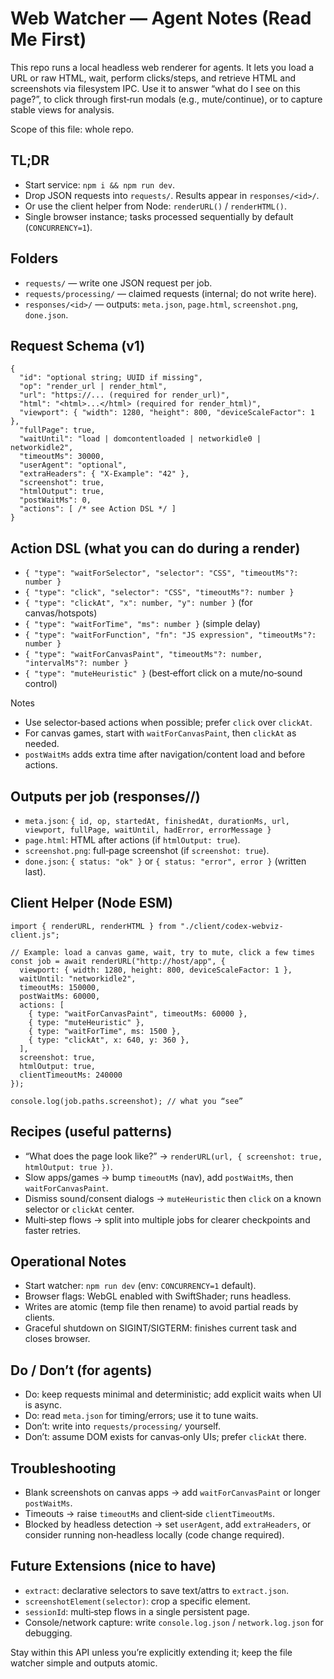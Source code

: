 # Web Watcher — Agent Notes (Read Me First)

This repo runs a local headless web renderer for agents. It lets you load a URL or raw HTML, wait, perform clicks/steps, and retrieve HTML and screenshots via filesystem IPC. Use it to answer “what do I see on this page?”, to click through first‑run modals (e.g., mute/continue), or to capture stable views for analysis.

Scope of this file: whole repo.

## TL;DR
- Start service: `npm i && npm run dev`.
- Drop JSON requests into `requests/`. Results appear in `responses/<id>/`.
- Or use the client helper from Node: `renderURL()` / `renderHTML()`.
- Single browser instance; tasks processed sequentially by default (`CONCURRENCY=1`).

## Folders
- `requests/` — write one JSON request per job.
- `requests/processing/` — claimed requests (internal; do not write here).
- `responses/<id>/` — outputs: `meta.json`, `page.html`, `screenshot.png`, `done.json`.

## Request Schema (v1)
```
{
  "id": "optional string; UUID if missing",
  "op": "render_url | render_html",
  "url": "https://... (required for render_url)",
  "html": "<html>...</html> (required for render_html)",
  "viewport": { "width": 1280, "height": 800, "deviceScaleFactor": 1 },
  "fullPage": true,
  "waitUntil": "load | domcontentloaded | networkidle0 | networkidle2",
  "timeoutMs": 30000,
  "userAgent": "optional",
  "extraHeaders": { "X-Example": "42" },
  "screenshot": true,
  "htmlOutput": true,
  "postWaitMs": 0,
  "actions": [ /* see Action DSL */ ]
}
```

## Action DSL (what you can do during a render)
- `{ "type": "waitForSelector", "selector": "CSS", "timeoutMs"?: number }`
- `{ "type": "click", "selector": "CSS", "timeoutMs"?: number }`
- `{ "type": "clickAt", "x": number, "y": number }`  (for canvas/hotspots)
- `{ "type": "waitForTime", "ms": number }`           (simple delay)
- `{ "type": "waitForFunction", "fn": "JS expression", "timeoutMs"?: number }`
- `{ "type": "waitForCanvasPaint", "timeoutMs"?: number, "intervalMs"?: number }`
- `{ "type": "muteHeuristic" }`  (best‑effort click on a mute/no‑sound control)

Notes
- Use selector‑based actions when possible; prefer `click` over `clickAt`.
- For canvas games, start with `waitForCanvasPaint`, then `clickAt` as needed.
- `postWaitMs` adds extra time after navigation/content load and before actions.

## Outputs per job (responses/<id>/)
- `meta.json`: `{ id, op, startedAt, finishedAt, durationMs, url, viewport, fullPage, waitUntil, hadError, errorMessage }`
- `page.html`: HTML after actions (if `htmlOutput: true`).
- `screenshot.png`: full‑page screenshot (if `screenshot: true`).
- `done.json`: `{ status: "ok" }` or `{ status: "error", error }` (written last).

## Client Helper (Node ESM)
```
import { renderURL, renderHTML } from "./client/codex-webviz-client.js";

// Example: load a canvas game, wait, try to mute, click a few times
const job = await renderURL("http://host/app", {
  viewport: { width: 1280, height: 800, deviceScaleFactor: 1 },
  waitUntil: "networkidle2",
  timeoutMs: 150000,
  postWaitMs: 60000,
  actions: [
    { type: "waitForCanvasPaint", timeoutMs: 60000 },
    { type: "muteHeuristic" },
    { type: "waitForTime", ms: 1500 },
    { type: "clickAt", x: 640, y: 360 },
  ],
  screenshot: true,
  htmlOutput: true,
  clientTimeoutMs: 240000
});

console.log(job.paths.screenshot); // what you “see”
```

## Recipes (useful patterns)
- “What does the page look like?” → `renderURL(url, { screenshot: true, htmlOutput: true })`.
- Slow apps/games → bump `timeoutMs` (nav), add `postWaitMs`, then `waitForCanvasPaint`.
- Dismiss sound/consent dialogs → `muteHeuristic` then `click` on a known selector or `clickAt` center.
- Multi‑step flows → split into multiple jobs for clearer checkpoints and faster retries.

## Operational Notes
- Start watcher: `npm run dev` (env: `CONCURRENCY=1` default).
- Browser flags: WebGL enabled with SwiftShader; runs headless.
- Writes are atomic (temp file then rename) to avoid partial reads by clients.
- Graceful shutdown on SIGINT/SIGTERM: finishes current task and closes browser.

## Do / Don’t (for agents)
- Do: keep requests minimal and deterministic; add explicit waits when UI is async.
- Do: read `meta.json` for timing/errors; use it to tune waits.
- Don’t: write into `requests/processing/` yourself.
- Don’t: assume DOM exists for canvas‑only UIs; prefer `clickAt` there.

## Troubleshooting
- Blank screenshots on canvas apps → add `waitForCanvasPaint` or longer `postWaitMs`.
- Timeouts → raise `timeoutMs` and client‑side `clientTimeoutMs`.
- Blocked by headless detection → set `userAgent`, add `extraHeaders`, or consider running non‑headless locally (code change required).

## Future Extensions (nice to have)
- `extract`: declarative selectors to save text/attrs to `extract.json`.
- `screenshotElement(selector)`: crop a specific element.
- `sessionId`: multi‑step flows in a single persistent page.
- Console/network capture: write `console.log.json` / `network.log.json` for debugging.

Stay within this API unless you’re explicitly extending it; keep the file watcher simple and outputs atomic.
